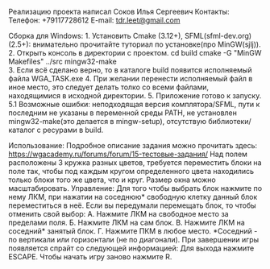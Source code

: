 Реализацию проекта написал Соков Илья Сергеевич
Контакты: 
	Телефон: +79117728612
	E-mail: tdr.leet@gmail.com
	
Сборка для Windows: 
	1. Установить Cmake (3.12+), SFML(sfml-dev.org) (2.5+): внимательно прочитайте туториал по установке(про MinGW(sjlj)).
	2. Открыть консоль в директории с проектом.
		cd build 
		cmake -G "MinGW Makefiles" ../src
		mingw32-make	
	3. Если всё сделано верно, то в каталоге build появится исполняемый файла WGA_TASK.exe
	4. При желании перенести исполняемый файл в иное место, это следует делать толко со всеми файлами, находящимися в
	   исходной директории.
	5. Приложение готово к запуску.
	5.1 
		Возможные ошибки: неподходящая версия комплятора/SFML, пути к последним не указаны в переменной среды PATH,
		не установлен mingw32-make(это делается в mingw-setup), отсутствую библиотеки/каталог с ресурами в build.
		
Использование:
	Подробное описание задания можно прочитать здесь: https://wgacademy.ru/forums/forum/15-тестовые-задания/
	Над полем расположены 3 кружка разных цветов, требуется переместить блоки на поле так, чтобы под каждым
	кругом определенного цвета находились только блоки того же цвета, что и круг.
	Размер окна можно масштабировать.
	Управление:
		Для того чтобы выбрать блок нажмите по нему ЛКМ, при нажатии на соседнюю* свободную клетку данный
		блок переместиться в неё. 
		Если вы передумали перемещать блок, то чтобы отменить свой выбор:
			А. Нажмите ЛКМ на свободное место за пределами поля.
			Б. Нажмите ЛКМ на сам блок. 
			В. Нажмите ЛКМ на соседний* занятый блок.
			Г. Нажмите ПКМ в любое место. 
		*Соседний - по вертикали или горизонтали (не по диагонали).
		При завершении игры появляется спрайт со следующей информацией:
			Для выхода нажмите ESCAPE.
			Чтобы начать игру заново нажмите R.
